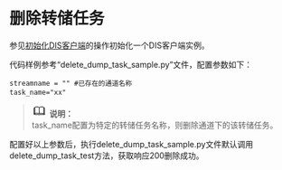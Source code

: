 # 删除转储任务<a name="dayu_06_0030"></a>

参见[初始化DIS客户端](初始化DIS客户端-2.md)的操作初始化一个DIS客户端实例。

代码样例参考“delete\_dump\_task\_sample.py”文件，配置参数如下：

```
streamname = "" #已存在的通道名称
task_name="xx"
```

>![](public_sys-resources/icon-note.gif) **说明：**   
>task\_name配置为特定的转储任务名称，则删除通道下的该转储任务。  

配置好以上参数后，执行delete\_dump\_task\_sample.py文件默认调用delete\_dump\_task\_test方法，获取响应200删除成功。

